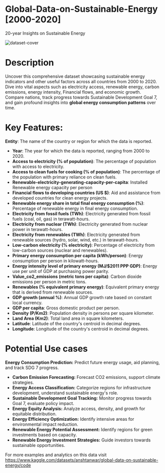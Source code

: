 # Global-Data-on-Sustainable-Energy [2000-2020]
20-year Insights on Sustainable Energy

![dataset-cover](https://github.com/AnshTanwar/Global-Data-on-Sustainable-Energy/assets/97782299/250a15aa-7969-4e4c-a75a-0cc7ce431f1a)



# Description

Uncover this comprehensive dataset showcasing sustainable energy indicators and other useful factors across all countries from 2000 to 2020. Dive into vital aspects such as electricity access, renewable energy, carbon emissions, energy intensity, Financial flows, and economic growth. Compare nations, track progress towards Sustainable Development Goal 7, and gain profound insights into **global energy consumption patterns** over time. 




# Key Features:

**Entity**: The name of the country or region for which the data is reported.
- **Year**: The year for which the data is reported, ranging from 2000 to 2020.
- **Access to electricity (% of population)**: The percentage of population with access to electricity.
- **Access to clean fuels for cooking (% of population)**: The percentage of the population with primary reliance on clean fuels.
- **Renewable-electricity-generating-capacity-per-capita**: Installed Renewable energy capacity per person
- **Financial flows to developing countries (US $)**: Aid and assistance from developed countries for clean energy projects.
- **Renewable energy share in total final energy consumption (%)**: Percentage of renewable energy in final energy consumption.
- **Electricity from fossil fuels (TWh)**: Electricity generated from fossil fuels (coal, oil, gas) in terawatt-hours.
- **Electricity from nuclear (TWh)**: Electricity generated from nuclear power in terawatt-hours.
- **Electricity from renewables (TWh)**: Electricity generated from renewable sources (hydro, solar, wind, etc.) in terawatt-hours.
- **Low-carbon electricity (% electricity)**: Percentage of electricity from low-carbon sources (nuclear and renewables).
- **Primary energy consumption per capita (kWh/person)**: Energy consumption per person in kilowatt-hours.
- **Energy intensity level of primary energy (MJ/$2011 PPP GDP)**: Energy use per unit of GDP at purchasing power parity.
- **Value_co2_emissions (metric tons per capita)**: Carbon dioxide emissions per person in metric tons.
- **Renewables (% equivalent primary energy)**: Equivalent primary energy that is derived from renewable sources.
- **GDP growth (annual %)**: Annual GDP growth rate based on constant local currency.
- **GDP per capita**: Gross domestic product per person.
- **Density (P/Km2)**: Population density in persons per square kilometer.
- **Land Area (Km2)**: Total land area in square kilometers.
- **Latitude**: Latitude of the country's centroid in decimal degrees.
- **Longitude**: Longitude of the country's centroid in decimal degrees.

# Potential Use cases

**Energy Consumption Prediction:** Predict future energy usage, aid planning, and track SDG 7 progress.
- **Carbon Emission Forecasting:** Forecast CO2 emissions, support climate strategies.
- **Energy Access Classification:** Categorize regions for infrastructure development, understand sustainable energy's role.
- **Sustainable Development Goal Tracking:** Monitor progress towards Goal 7, evaluate policy impact.
- **Energy Equity Analysis:** Analyze access, density, and growth for equitable distribution.
- **Energy Efficiency Optimization:** Identify intensive areas for environmental impact reduction.
- **Renewable Energy Potential Assessment:** Identify regions for green investments based on capacity.
- **Renewable Energy Investment Strategies:** Guide investors towards sustainable opportunities.

For more examples and analytics on this data visit https://www.kaggle.com/datasets/anshtanwar/global-data-on-sustainable-energy/code
